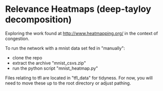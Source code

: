# Relevance Heatmaps (deep-tayloy decomposition)

Exploring the work found at http://www.heatmapping.org/ in the context of congestion.

To run the network with a mnist data set fed in "manually":

- clone the repo
- extract the archive "mnist_csvs.zip"
- run the python script "mnist_heatmap.py"

Files relating to tfl are located in "tfl_data" for tidyness. For now, you will need to move these up to the root directory or adjust pathing.
